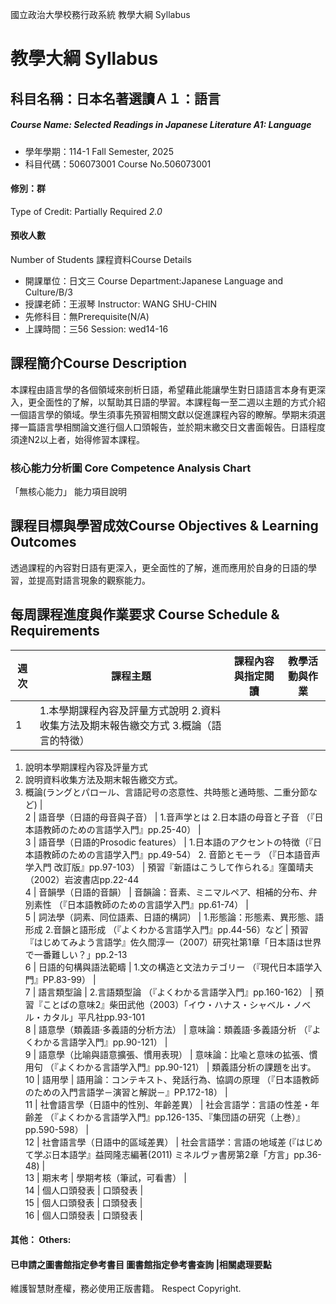 國立政治大學校務行政系統 教學大綱 Syllabus
# 教學大綱 Syllabus
##  科目名稱：日本名著選讀Ａ１：語言
#####  Course Name: Selected Readings in Japanese Literature A1: Language
  * 學年學期：114-1 Fall Semester, 2025 
  * 科目代碼：506073001 Course No.506073001
#### 修別：群
Type of Credit: Partially Required 
_2.0_
#### 預收人數
Number of Students
課程資料Course Details
  * 開課單位：日文三 Course Department:Japanese Language and Culture/B/3 
  * 授課老師：王淑琴 Instructor: WANG SHU-CHIN 
  * 先修科目：無Prerequisite(N/A)
  * 上課時間：三56 Session: wed14-16
##  課程簡介Course Description
本課程由語言學的各個領域來剖析日語，希望藉此能讓學生對日語語言本身有更深入，更全面性的了解，以幫助其日語的學習。本課程每一至二週以主題的方式介紹一個語言學的領域。學生須事先預習相關文獻以促進課程內容的瞭解。學期末須選擇一篇語言學相關論文進行個人口頭報告，並於期末繳交日文書面報告。日語程度須達N2以上者，始得修習本課程。
###  核心能力分析圖 Core Competence Analysis Chart
「無核心能力」 
能力項目說明
##  課程目標與學習成效Course Objectives & Learning Outcomes 
透過課程的內容對日語有更深入，更全面性的了解，進而應用於自身的日語的學習，並提高對語言現象的觀察能力。
##  每周課程進度與作業要求 Course Schedule & Requirements
週次 |  課程主題 |  課程內容與指定閱讀 |  教學活動與作業  
---|---|---|---  
1 |  1.本學期課程內容及評量方式說明 2.資料收集方法及期末報告繳交方式 3.概論（語言的特徵） | 
  1. 說明本學期課程內容及評量方式
  2. 說明資料收集方法及期末報告繳交方式。
  3. 概論(ラングとパロール、言語記号の恣意性、共時態と通時態、二重分節など)
|   
2 |  語音學（日語的母音與子音） |  1.音声学とは 2.日本語の母音と子音 （『日本語教師のための言語学入門』pp.25-40） |   
3 |  語音學（日語的Prosodic features） |  1.日本語のアクセントの特徴（『日本語教師のための言語学入門』pp.49-54） 2. 音節とモーラ （『日本語音声学入門 改訂版』pp.97-103） |  預習『新語はこうして作られる』窪薗晴夫（2002）岩波書店pp.22-44  
4 |  音韻學（日語的音韻） |  音韻論：音素、ミニマルペア、相補的分布、弁別素性 （『日本語教師のための言語学入門』pp.61-74） |   
5 |  詞法學（詞素、同位語素、日語的構詞） |  1.形態論：形態素、異形態、語形成 2.音韻と語形成 （『よくわかる言語学入門』pp.44-56）など |  預習『はじめてみよう言語学』佐久間淳一（2007）研究社第1章「日本語は世界で一番難しい？」pp.2-13  
6 |  日語的句構與語法範疇 |  1.文の構造と文法カテゴリー （『現代日本語学入門』PP.83-99） |   
7 |  語言類型論 |  2.言語類型論 （『よくわかる言語学入門』pp.160-162） |  預習『ことばの意味2』柴田武他（2003）「イウ・ハナス・シャベル・ノベル・カタル」平凡社pp.93-101  
8 |  語意學（類義語‧多義語的分析方法） |  意味論：類義語‧多義語分析 （『よくわかる言語学入門』pp.90-121） |   
9 |  語意學（比喻與語意擴張、慣用表現） |  意味論：比喩と意味の拡張、慣用句 （『よくわかる言語学入門』pp.90-121） |  類義語分析の課題を出す。  
10 |  語用學 |  語用論：コンテキスト、発話行為、協調の原理 （『日本語教師のための入門言語学－演習と解説－』PP.172-18） |   
11 |  社會語言學（日語中的性別、年齡差異） |  社会言語学：言語の性差・年齢差 （『よくわかる言語学入門』pp.126-135、『集団語の研究（上巻）』pp.590-598） |   
12 |  社會語言學（日語中的區域差異） |  社会言語学：言語の地域差 (『はじめて学ぶ日本語学』益岡隆志編著(2011) ミネルヴァ書房第2章「方言」pp.36-48) |   
13 |  期末考 |  學期考核（筆試，可看書） |   
14 |  個人口頭發表 |  口頭發表 |   
15 |  個人口頭發表 |  口頭發表 |   
16 |  個人口頭發表 |  口頭發表 |   
####  其他： Others:
####  已申請之圖書館指定參考書目  圖書館指定參考書查詢 |相關處理要點
維護智慧財產權，務必使用正版書籍。 Respect Copyright.